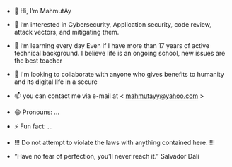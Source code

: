 - 👋 Hi, I’m MahmutAy
- 👀 I’m interested in Cybersecurity, Application security, code review, attack vectors, and mitigating them.
- 🌱 I’m learning every day Even if I  have more than 17 years of active technical background.  I believe life is an ongoing  school, new issues are the best teacher
- 💞️ I'm looking to collaborate with anyone who gives benefits to humanity and its digital life in a secure
- 📫  you can contact me via e-mail at < mahmutayy@yahoo.com >
- 😄 Pronouns: ...
- ⚡ Fun fact: ...
-   !!!  Do not attempt to violate the laws with anything contained here. !!!

- “Have no fear of perfection, you’ll never reach it.”   Salvador Dalí 
